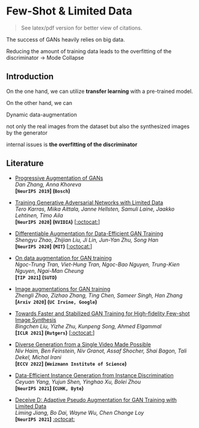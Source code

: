 # Few-Shot & Limited Data

> See latex/pdf version for better view of citations.

The success of GANs heavily relies on big data.

Reducing the amount of training data leads to the overfitting of the discriminator -> Mode Collapse



## Introduction

On the one hand, we can utilize **transfer learning** with a pre-trained model.

On the other hand, we can 

Dynamic data-augmentation

not only the real images from the dataset but also the synthesized images by the generator



internal issues is **the overfitting of the discriminator**



## Literature

- [Progressive Augmentation of GANs](https://arxiv.org/abs/1901.10422)  
  *Dan Zhang, Anna Khoreva*  
  **[`NeurIPS 2019`] (`Bosch`)**

- [Training Generative Adversarial Networks with Limited Data](https://arxiv.org/pdf/2006.06676.pdf)  
  *Tero Karras, Miika Aittala, Janne Hellsten, Samuli Laine, Jaakko Lehtinen, Timo Aila*  
  **[`NeurIPS 2020`] (`NVIDIA`)** [[:octocat:](https://github.com/NVlabs/stylegan2-ada)]
- [Differentiable Augmentation for Data-Efficient GAN Training](https://arxiv.org/pdf/2006.10738.pdf)  
  *Shengyu Zhao, Zhijian Liu, Ji Lin, Jun-Yan Zhu, Song Han*  
  **[`NeurIPS 2020`]** **(`MIT`)** [[:octocat:](https://github.com/mit-han-lab/data-efficient-gans)]
- [On data augmentation for GAN training](https://arxiv.org/abs/2006.05338)  
  *Ngoc-Trung Tran, Viet-Hung Tran, Ngoc-Bao Nguyen, Trung-Kien Nguyen, Ngai-Man Cheung*  
  **[`TIP 2021`] (`SUTD`)**  
- [Image augmentations for GAN training](https://arxiv.org/abs/2006.02595)  
  *Zhengli Zhao, Zizhao Zhang, Ting Chen, Sameer Singh, Han Zhang*  
  **[`Arxiv 2020`] (`UC Irvine, Google`)**  
- [Towards Faster and Stabilized GAN Training for High-fidelity Few-shot Image Synthesis](https://arxiv.org/abs/2101.04775)  
  *Bingchen Liu, Yizhe Zhu, Kunpeng Song, Ahmed Elgammal*  
  **[`ICLR 2021`] (`Rutgers`)** [[:octocat:](https://github.com/odegeasslbc/FastGAN-pytorch)] 
- [Diverse Generation from a Single Video Made Possible](https://arxiv.org/abs/2109.08591)  
  *Niv Haim, Ben Feinstein, Niv Granot, Assaf Shocher, Shai Bagon, Tali Dekel, Michal Irani*  
  **[`ECCV 2022`] (`Weizmann Institute of Science`)**
- [Data-Efficient Instance Generation from Instance Discrimination](https://arxiv.org/abs/2106.04566)  
  *Ceyuan Yang, Yujun Shen, Yinghao Xu, Bolei Zhou*  
  **[`NeurIPS 2021`] (`CUHK, Byte`)** 

- [Deceive D: Adaptive Pseudo Augmentation for GAN Training with Limited Data](https://arxiv.org/abs/2111.06849)  
  *Liming Jiang, Bo Dai, Wayne Wu, Chen Change Loy*  
  **[`NeurIPS 2021`]** [:octocat:](https://github.com/EndlessSora/DeceiveD)
